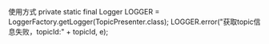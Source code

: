 使用方式
  private static final Logger LOGGER = LoggerFactory.getLogger(TopicPresenter.class);
  LOGGER.error("获取topic信息失败，topicId:" + topicId, e);
